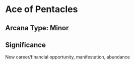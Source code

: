 # Ace of Pentacles

## Arcana Type: Minor

## Significance 

New career/financial opportunity, manifestation, abundance
